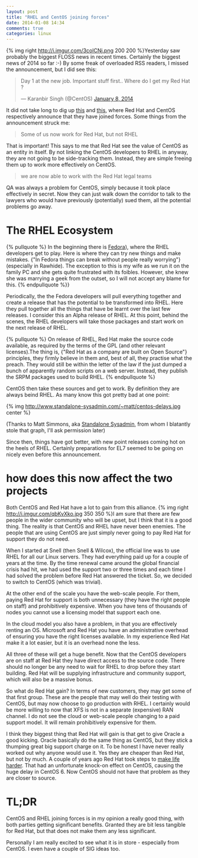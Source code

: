 ```yaml
---
layout: post
title: "RHEL and CentOS joining forces"
date: 2014-01-08 14:34
comments: true
categories: linux
---
```

{% img right http://i.imgur.com/3colCNj.png 200 200 %}Yesterday saw probably the biggest FLOSS news in recent times. Certainly the biggest news of 2014 so far :-) By some freak of overloaded RSS readers, I missed the announcement, but I did see this:

<blockquote class="twitter-tweet" lang="en"><p>Day 1 at the new job. Important stuff first.. Where do I get my Red Hat ?</p>&mdash; Karanbir Singh (@CentOS) <a href="https://twitter.com/CentOS/statuses/420876286785892353">January 8, 2014</a></blockquote>
<script async src="//platform.twitter.com/widgets.js" charset="utf-8"></script>
<!-- more -->

It did not take long to dig up [this](http://community.redhat.com/centos-faq/?utm_content=buffer6403d&utm_source=buffer&utm_medium=twitter&utm_campaign=Buffer) and [this](http://lists.centos.org/pipermail/centos-announce/2014-January/020100.html), where Red Hat and CentOS respectively announce that they have joined forces. Some things from the announcement struck me:

>  Some of us now work for Red Hat, but not RHEL

That is important! This says to me that Red Hat see the value of CentOS as an entity in itself. By not linking the CentOS developers to RHEL in anyway, they are not going to be side-tracking them. Instead, they are simple freeing them up to work more effectively on CentOS.

> we are now able to work with the Red Hat legal teams

QA was always a problem for CentOS, simply because it took place effectively in secret. Now they can just walk down the corridor to talk to the lawyers who would have previously (potentially) sued them, all the potential problems go away.

# The RHEL Ecosystem

{% pullquote %}
In the beginning there is [Fedora](http://fedoraproject.org)), where the RHEL developers get to play. Here is where they can try new things and make mistakes. {"In Fedora things can break without people really worrying"} (especially in Rawhide). The exception to this is my wife as we run it on the family PC and she gets quite frustrated with its foibles. However, she knew she was marrying a geek from the outset, so I will not accept any blame for this.
{% endpullquote %}}

Periodically, the the Fedora developers will pull everything together and create a release that has the potential to be transformed into RHEL. Here they pull together all the things that have be learnt over the last few releases. I consider this an Alpha release of RHEL. At this point, behind the scenes, the RHEL developers will take those packages and start work on the next release of RHEL.

{% pullquote %}
On release of RHEL, Red Hat make the source code available, as required by the terms of the GPL (and other relevant licenses).The thing is, {"Red Hat as a company are built on Open Source"} principles, they firmly believe in them and, best of all, they practise what the preach. They would still be within the letter of the law if the just dumped a bunch of apparently random scripts on a web server. Instead, they publish the SRPM packages used to build RHEL.
{% endpullquote %}

CentOS then take these sources and get to work. By definition they are always beind RHEL. As many know this got pretty bad at one point:

{% img http://www.standalone-sysadmin.com/~matt/centos-delays.jpg center %}

(Thanks to Matt Simmons, aka [Standalone Sysadmin](http://www.standalone-sysadmin.com), from whom I blatantly stole that graph, I'll ask permission later)

Since then, things have got better, with new point releases coming hot on the heels of RHEL. Certainly preparations for EL7 seemed to be going on nicely even before this announcement.

# how does this now affect the two projects
Both CentOS and Red Hat have a lot to gain from this alliance. {% img right http://i.imgur.com/qbKvXko.jpg 350 350 %}I am sure that there are few people in the wider community who will be upset, but I think that it is a good thing. The reality is that CentOS and RHEL have never been enemies. The people that are using CentOS are just simply never going to pay Red Hat for support they do not need.

When I started at Snell (then Snell & Wilcox), the official line was to use RHEL for all our Linux servers. They had everything paid up for a couple of years at the time. By the time renewal came around the global financial crisis had hit, we had used the support two or three times and each time I had solved the problem before Red Hat answered the ticket. So, we decided to switch to CentOS (which was trivial).

At the other end of the scale you have the web-scale people. For them, paying Red Hat for support is both unnecessary (they have the right people on staff) and prohibitively expensive. When you have tens of thousands of nodes you cannot use a licensing model that support each one.

In the cloud model you also have a problem, in that you are effectively renting an OS. Microsoft and Red Hat you have an administrative overhead of ensuring you have the right licenses available. In my experience Red Hat make it a lot easier, but it is an overhead none the less.

All three of these will get a huge benefit. Now that the CentOS developers are on staff at Red Hat they have direct access to the source code. There should no longer be any need to wait for RHEL to drop before they start building. Red Hat will be supplying infrastructure and community support, which will also be a massive bonus.

So what do Red Hat gain? In terms of new customers, they may get some of that first group. These are the people that may well do their testing with CentOS, but may now choose to go production with RHEL. I certainly would be more willing to now that XFS is not in a separate (expensive) RAN channel. I do not see the cloud or web-scale people changing to a paid support model. It will remain prohibitively expensive for them.

I think they biggest thing that Red Hat will gain is that get to give Oracle a good kicking. Oracle basically do the same thing as CentOS, but they stick a thumping great big support charge on it. To be honest I have never really worked out why anyone would use it. Yes they are cheaper than Red Hat, but not by much. A couple of years ago Red Hat took steps to [make life harder](http://www.theregister.co.uk/2011/03/04/red_hat_twarts_oracle_and_novell_with_change_to_source_code_packaging/). That had an unfortunate knock-on effect on CentOS, causing the huge delay in CentOS 6. Now CentOS should not have that problem as they are closer to source.

# TL;DR
CentOS and RHEL joining forces is in my opinion a really good thing, with both parties getting significant benefits. Granted they are bit less tangible for Red Hat, but that does not make them any less significant.

Personally I am really excited to see what it is in store - especially from CentOS. I even have a couple of SIG ideas too.

